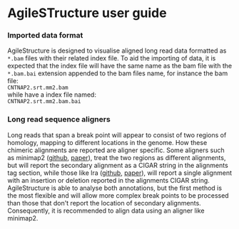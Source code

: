 # AgileSTructure user guide

### Imported data format
AgileStructure is designed to visualise aligned long read data formatted as `*.bam` files with their related index file. To aid the importing of data, it is expected that the index file will have the same name as the bam file with the `*.bam.bai` extension appended to the bam files name, for instance the bam file:  
```CNTNAP2.srt.mm2.bam```  
while have a index file named:  
```CNTNAP2.srt.mm2.bam.bai```  

### Long read sequence aligners

Long reads that span a break point will appear to consist of two regions of homology, mapping to different locations in the genome. How these chimeric alignments are reported are aligner specific. Some aligners such as minimap2 ([github](https://github.com/lh3/minimap2), [paper](https://academic.oup.com/bioinformatics/article/34/18/3094/4994778)), treat the two regions as different alignments, but will report the secondary alignment as a CIGAR string in the alignments tag section, while those like lra ([github](https://github.com/ChaissonLab/LRA), [paper](https://journals.plos.org/ploscompbiol/article?id=10.1371/journal.pcbi.1009078)), will report a single alignment with an insertion or deletion reported in the alignments CIGAR string.  
AgileStructure is able to analyse both annotations, but the first method is the most flexible and will allow more complex break points to be processed than those that don't report the location of secondary alignments. Consequently, it is recommended to align data using an aligner like minimap2. 

